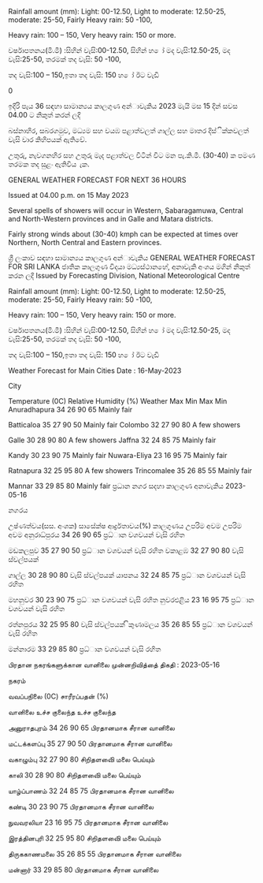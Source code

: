 Rainfall amount (mm): Light: 00-12.50, Light to moderate: 12.50-25, moderate: 25-50, Fairly Heavy rain: 50 -100,

Heavy rain: 100 – 150, Very heavy rain: 150 or more.

වර්ෂාපතනය(මි.මී) :සිහින් වැසි:00-12.50, සිහින් හ ෝ මද වැසි:12.50-25, මද වැසි:25-50, තරමක් තද වැසි: 50 -100,

තද වැසි:100 – 150,ඉතා තද වැසි: 150 හ ෝ ඊට වැඩි

0

ඉදිරි පැය 36 සඳහා සාමාන්‍යය කාලගුණ අන්‍ාවැකිය 2023 මැයි මස 15 දින්‍ සවස 04.00 ට නිකුත් කරන්‍ ලදි

බස්නාහිර, සබරගමුව, මධ්‍යම සහ වයඹ පළාත්වලත් ගාල්ල සහ මාතර දිස්ික්කවලත් වැසි වාර කිහිපයක් ඇතිවේ.

උතුරු, නැවගනහිර සහ උතුරු මැද පළාත්වල විටින් විට මන පැ.කි.මී. (30-40) ක පමණ තරමක තද සුළං ඇතිවිය ැක.

GENERAL WEATHER FORECAST FOR NEXT 36 HOURS

Issued at 04.00 p.m. on 15 May 2023

Several spells of showers will occur in Western, Sabaragamuwa, Central and North-Western provinces and in Galle and Matara districts.

Fairly strong winds about (30-40) kmph can be expected at times over Northern, North Central and Eastern provinces.

ශ්‍රී ලංකාව සඳහා සාමාන්‍යය කාලගුණ අන්‍ාවැකිය GENERAL WEATHER FORECAST FOR SRI LANKA ජාතික කාලගුණ විදයා මධ්‍යස්ථානහේ, අනාවැකි අංශය මගින් නිකුත් කරන ලදි Issued by Forecasting Division, National Meteorological Centre

Rainfall amount (mm): Light: 00-12.50, Light to moderate: 12.50-25, moderate: 25-50, Fairly Heavy rain: 50 -100,

Heavy rain: 100 – 150, Very heavy rain: 150 or more.

වර්ෂාපතනය(මි.මී) :සිහින් වැසි:00-12.50, සිහින් හ ෝ මද වැසි:12.50-25, මද වැසි:25-50, තරමක් තද වැසි: 50 -100,

තද වැසි:100 – 150,ඉතා තද වැසි: 150 හ ෝ ඊට වැඩි

Weather Forecast for Main Cities Date : 16-May-2023

City

Temperature (0C) Relative Humidity (%) Weather Max Min Max Min Anuradhapura 34 26 90 65 Mainly fair

Batticaloa 35 27 90 50 Mainly fair Colombo 32 27 90 80 A few showers

Galle 30 28 90 80 A few showers Jaffna 32 24 85 75 Mainly fair

Kandy 30 23 90 75 Mainly fair Nuwara-Eliya 23 16 95 75 Mainly fair

Ratnapura 32 25 95 80 A few showers Trincomalee 35 26 85 55 Mainly fair

Mannar 33 29 85 80 Mainly fair ප්‍රධාන නගර සදහා කාලගුණ අනාවැකිය 2023-05-16

නගරය

උෂ්ණත්වය(සස. අංශක) සාසේක්ෂ ආර්ද්‍රතාවය(%) කාලගුණය උපරිම අවම උපරිම අවම අනුරාධ්‍පුරය 34 26 90 65 ප්‍රධ්‍ාන වශවයන් වැසි රහිත

මඩකලපුව 35 27 90 50 ප්‍රධ්‍ාන වශවයන් වැසි රහිත වකාළඹ 32 27 90 80 වැසි ස්වල්පයක්

ගාල්ල 30 28 90 80 වැසි ස්වල්පයක් යාපනය 32 24 85 75 ප්‍රධ්‍ාන වශවයන් වැසි රහිත

මහනුවර 30 23 90 75 ප්‍රධ්‍ාන වශවයන් වැසි රහිත නුවරඑළිය 23 16 95 75 ප්‍රධ්‍ාන වශවයන් වැසි රහිත

රත්නපුරය 32 25 95 80 වැසි ස්වල්පයක් ිකුණාමලය 35 26 85 55 ප්‍රධ්‍ාන වශවයන් වැසි රහිත

මන්නාරම 33 29 85 80 ප්‍රධ්‍ාන වශවයන් වැසි රහිත

பிரதான நகரங்களுக்கான வானிலை முன்னறிவித்தை் திகதி : 2023-05-16

நகரம்

வவப்பநிலை (0C) சாரீரப்பதன் (%)

வானிலை உச்ச குலைந்த உச்ச குலைந்த

அனுராதபுரம் 34 26 90 65 பிரதானமாக சீரான வானிலை

மட்டக்களப்பு 35 27 90 50 பிரதானமாக சீரான வானிலை

வகாழும்பு 32 27 90 80 சிறிதளவிை் மலை பெய்யும்

காலி 30 28 90 80 சிறிதளவிை் மலை பெய்யும்

யாழ்ப்பாணம் 32 24 85 75 பிரதானமாக சீரான வானிலை

கண்டி 30 23 90 75 பிரதானமாக சீரான வானிலை

நுவவரலியா 23 16 95 75 பிரதானமாக சீரான வானிலை

இரத்தினபுரி 32 25 95 80 சிறிதளவிை் மலை பெய்யும்

திருககாணமலை 35 26 85 55 பிரதானமாக சீரான வானிலை

மன்னார் 33 29 85 80 பிரதானமாக சீரான வானிலை
